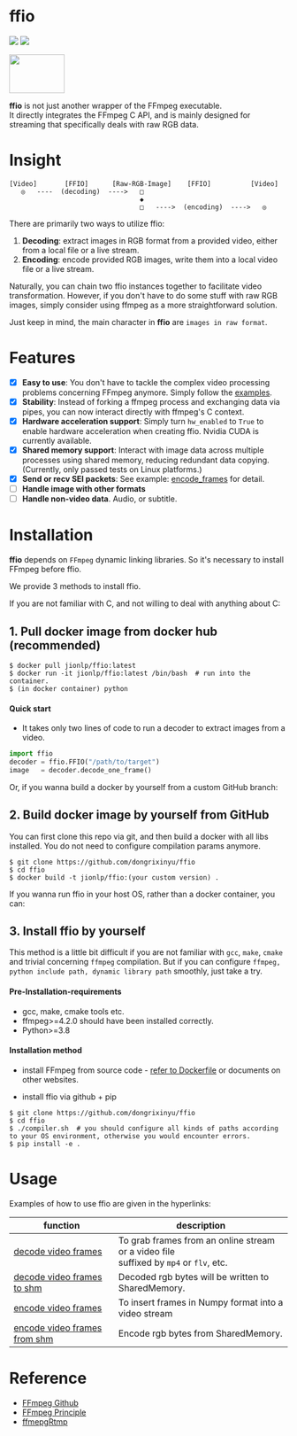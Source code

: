 # ffio

<p align="left">
<img src="https://img.shields.io/badge/version-2.0.0-green" />
<img src="https://img.shields.io/docker/pulls/jionlp/pyffmpeg?color=brightgreen" />
</p>

<img src="https://github.com/dongrixinyu/ffio/blob/main/image/ffio_logo.jpg?raw=true" style="width:100px;height:70px" />


**ffio** is not just another wrapper of the FFmpeg executable.  
It directly integrates the FFmpeg C API, and is mainly designed for streaming 
that specifically deals with raw RGB data.


# Insight

```
[Video]       [FFIO]      [Raw-RGB-Image]    [FFIO]          [Video]
   ◎   ----  (decoding)  ---->   □
                                 ◆
                                 □   ---->  (encoding)  ---->   ◎
```

There are primarily two ways to utilize ffio:
1. **Decoding**: extract images in RGB format from a provided video, either from a local file or a live stream.
2. **Encoding**: encode provided RGB images, write them into a local video file or a live stream. 

Naturally, you can chain two ffio instances together to facilitate video transformation.
However, if you don't have to do some stuff with raw RGB images, simply 
consider using ffmpeg as a more straightforward solution.

Just keep in mind, the main character in **ffio** are `images in raw format`.

# Features
- [x] **Easy to use**: You don't have to tackle the complex video processing problems concerning FFmpeg anymore.
Simply follow the [examples](https://github.com/dongrixinyu/ffio/blob/main/example/encode_frames.py).
- [x] **Stability**: Instead of forking a ffmpeg process and exchanging data via pipes, 
you can now interact directly with ffmpeg's C context.
- [x] **Hardware acceleration support**: Simply turn `hw_enabled` to `True` to enable hardware acceleration when creating ffio.
Nvidia CUDA is currently available.
- [x] **Shared memory support**: Interact with image data across multiple processes using shared memory, 
reducing redundant data copying.(Currently, only passed tests on Linux platforms.)
- [x] **Send or recv SEI packets**: See example: [encode_frames](https://github.com/dongrixinyu/ffio/blob/main/example/encode_frames.py)
for detail.
- [ ] **Handle image with other formats**
- [ ] **Handle non-video data**. Audio, or subtitle.

# Installation

**ffio** depends on `FFmpeg` dynamic linking libraries. So it's necessary to install FFmpeg before ffio.

We provide 3 methods to install ffio.

If you are not familiar with C, and not willing to deal with anything about C:

## 1. Pull docker image from docker hub (**recommended**)
```
$ docker pull jionlp/ffio:latest
$ docker run -it jionlp/ffio:latest /bin/bash  # run into the container.
$ (in docker container) python
```

#### Quick start
- It takes only two lines of code to run a decoder to extract images from a video.

```python
import ffio
decoder = ffio.FFIO("/path/to/target")
image   = decoder.decode_one_frame()
```

Or, if you wanna build a docker by yourself from a custom GitHub branch: 

## 2. Build docker image by yourself from GitHub

You can first clone this repo via git, and then build a docker with all libs installed. 
You do not need to configure compilation params anymore.

```
$ git clone https://github.com/dongrixinyu/ffio
$ cd ffio
$ docker build -t jionlp/ffio:(your custom version) .
```

If you wanna run ffio in your host OS, rather than a docker container, you can:

## 3. Install ffio by yourself

This method is a little bit difficult if you are not familiar with `gcc`, `make`, `cmake` and trivial concerning `ffmpeg` compilation. 
But if you can configure `ffmpeg, python include path, dynamic library path` smoothly, just take a try.

#### Pre-Installation-requirements

- gcc, make, cmake tools etc.
- ffmpeg>=4.2.0 should have been installed correctly.
- Python>=3.8

#### Installation method

- install FFmpeg from source code - [refer to Dockerfile](https://github.com/dongrixinyu/ffio/blob/main/Dockerfile) or documents on other websites.

- install ffio via github + pip
```
$ git clone https://github.com/dongrixinyu/ffio
$ cd ffio
$ ./compiler.sh  # you should configure all kinds of paths according to your OS environment, otherwise you would encounter errors.
$ pip install -e .
```

# Usage

Examples of how to use ffio are given in the hyperlinks:

| function                                                                                      | description                                                                               |
|-----------------------------------------------------------------------------------------------|-------------------------------------------------------------------------------------------|
| [decode video frames](https://github.com/dongrixinyu/ffio/blob/main/example/decode_frames.py) | To grab frames from an online stream or a video file <br/>suffixed by `mp4` or `flv`, etc. |
| [decode video frames to shm](example/decode_frames_shm.py)                                    | Decoded rgb bytes will be written to SharedMemory.                                        |
| [encode video frames](https://github.com/dongrixinyu/ffio/blob/main/example/encode_frames.py) | To insert frames in Numpy format into a video stream                                      |
| [encode video frames from shm](example/encode_frames_shm.py)                                  | Encode rgb bytes from SharedMemory.                                                       |


# Reference

- [FFmpeg Github](https://github.com/FFmpeg/FFmpeg)
- [FFmpeg Principle](https://github.com/lokenetwork/FFmpeg-Principle)
- [ffmepgRtmp](https://github.com/hurtnotbad/ffmepgRtmp)
